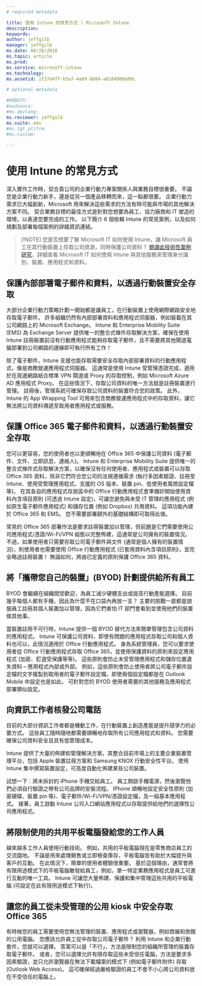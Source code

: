 ```yaml
---
# required metadata

title: 使用 Intune 的常見方式 | Microsoft Intune
description:
keywords:
author: jeffgilb
manager: jeffgilb
ms.date: 04/28/2016
ms.topic: article
ms.prod:
ms.service: microsoft-intune
ms.technology:
ms.assetid: 1f37d4ff-b5a7-4a89-8884-a6184908b09c

# optional metadata

#ROBOTS:
#audience:
#ms.devlang:
ms.reviewer: jeffgilb
ms.suite: ems
#ms.tgt_pltfrm:
#ms.custom:

---
```


# 使用 Intune 的常見方式

深入實作工作時，契合貴公司的企業行動力專案關係人與業務目標很重要。  不論您是企業行動力新手，還是從另一個產品移轉而來，這一點都很要。  企業行動力需求已大幅創新，Microsoft 用來解決這些需求的方法有時可能與市場的其他解決方案不同。  契合業務目標的最佳方式是針對您想要為員工、協力廠商和 IT 塑造的環境，以表達您要完成的工作。  以下簡介 6 個依賴 Intune 的常見案例，以及如何規劃及部署每個案例的詳細資訊連結。

>[!NOTE] 您是否想要了解 Microsoft IT 如何使用 Intune，讓 Microsoft 員工在其行動裝置上存取公司資源，同時保護公司資料？ [閱讀此技術性案例研究](https://www.microsoft.com/itshowcase/Article/Content/588)，詳細查看 Microsoft IT 如何使用 Intune 與其他服務來管理身分識別、裝置、應用程式和資料。  

## 保護內部部署電子郵件和資料，以透過行動裝置安全存取
大部分企業行動力策略計劃一開始都是讓員工，在行動裝置上使用網際網路安全地存取電子郵件。 許多組織仍然有內部部署資料和應用程式伺服器，例如裝載在其公司網路上的 Microsoft Exchange。 Intune 和 Enterprise Mobility Suite (EMS) 為 Exchange Server 提供唯一的整合式條件存取解決方案，確保在使用 Intune 註冊裝置前沒有行動應用程式能夠存取電子郵件，且不需要將其他閘道電腦部署到公司網路的邊緣即可執行所有工作！

除了電子郵件，Intune 支援也能存取需要安全存取內部部署資料的行動應用程式，像是商務營運應用程式伺服器。  這通常是使用 Intune 受管理憑證完成，適用於在周邊網路結合標準 VPN 閘道或 Proxy 的存取控制，例如 Microsoft Azure AD 應用程式 Proxy。  在這些情況下，存取公司資料的唯一方法就是註冊裝置進行管理。  註冊後，管理系統可確保存取公司資料的裝置符合您的政策。  此外，Intune 的 App Wrapping Tool 可用來包含商務營運應用程式中的存取資料，讓它無法將公司資料傳遞至取用者應用程式或服務。

<!-- Learn more about how to plan and deploy Intune to help secure on-premises email and data. -->

## 保護 Office 365 電子郵件和資料，以透過行動裝置安全存取
您可以更容易，您的使用者也以更順暢地在 Office 365 中保護公司資料 (電子郵件、文件、立即訊息、連絡人)。 Intune 和 Enterprise Mobility Suite 提供唯一的整合式條件式存取解決方案，以確保沒有任何使用者、應用程式或裝置可以存取 Office 365 資料，除非它們符合您公司的法規遵循需求 (執行多因素驗證、註冊至 Intune、使用受管理應用程式、支援的 OS 版本、裝置 pin、低使用者風險設定檔等)。 在其各自的應用程式存放區中的 Office 行動應用程式會準備好開始使用資料內含項目原則 (可透過 Intune 設定)，可讓您避免與未受 IT 管理的應用程式 (例如原生電子郵件應用程式) 和儲存位置 (例如 Dropbox) 共用資料。  這項功能內建於 Office 365 和 EMS。  您不需要部署額外的基礎結構即可取得此值。

常見的 Office 365 部署作法是要求註冊裝置加以管理，但前題是它們需要使用公司應用程式/憑證/Wi-Fi/VPN 組態以完整佈建，這通常是公司擁有的裝置情況。  不過，如果使用者只需要存取公司電子郵件與文件 (通常是個人擁有的裝置情況)，則使用者也需要使用 Office 行動應用程式 (已套用資料內含項目原則)，並完全略過註冊裝置！  無論如何，將由已定義的原則保護 Office 365 資料。

<!-- Learn more about how to plan and deploy Intune to help secure Office 365 email and data. -->

## 將「攜帶您自己的裝置」(BYOD) 計劃提供給所有員工
BYOD 會繼續在組織間受歡迎，為員工減少硬體支出或提高行動產能選擇。 目前幾乎每個人都有手機，因此為什麼不在口袋內再放一支？ 主要的挑戰一直都是說服員工註冊其個人裝置加以管理，因為它們害怕 IT 部門會看到並使用他們的裝置做其他事。  

當裝置註冊不可行時，Intune 提供一個 BYOD 替代方法來簡單管理包含公司資料的應用程式。  Intune 可保護公司資料，即使有問題的應用程式存取公司和個人資料也可以，此情況適用於 Office 行動應用程式。  身為系統管理員，您可以要求使用者從 Office 行動應用程式存取 Office 365，並使用保護資料的原則來設定應用程式 (加密、釘選受保護等等)。  這些原則會防止未受管理應用程式和儲存位置遺失資料 – 應用程式內部或外部。  例如，這些原則會防止使用者將公司電子郵件設定檔的文字複製到取用者的電子郵件設定檔，即使兩個設定檔都是在 Outlook Mobile 中設定也是如此。  可針對您的 BYOD 使用者需要的其他服務及應用程式部署類似設定。

<!-- Learn more about how to plan and deploy Intune to support BYOD.-->

## 向資訊工作者核發公司電話
目前的大部分資訊工作者都是機動工作，在行動裝置上創造產能是提升競爭力的必要方式。  這些員工隨時隨地都需要順暢地存取所有公司應用程式和資料。  您需要確保公司資料安全且具有低管理成本。  

Intune 提供了大量的佈建和管理解決方案，其整合目前市場上的主要企業裝置管理平台，包括 Apple 裝置註冊方案和 Samsung KNOX 行動安全性平台。  使用 Intune 集中撰寫裝置設定，可高度自動化佈建某些公司裝置。  

試想一下︰將未拆封的 iPhone 手機交給員工。 員工開啟手機電源，然後瀏覽他們必須自行驗證之帶有公司品牌的安裝流程。 IPhone 順暢地設定安全性原則 (加密硬碟、裝置 pin 等)、電子郵件/Wi-Fi/VPN/憑證設定檔，及一組基本應用程式。 接著，員工啟動 Intune 公司入口網站應用程式以存取提供給他們的選擇性公司應用程式。

<!-- Learn more about how to plan and deploy Intune to support corporate owned devices. -->

## 將限制使用的共用平板電腦發給您的工作人員
越來越多工作人員使用行動技術。  例如，共用的平板電腦現在是零售商店員工的交流園地。  不論是用來處理銷售或立即檢查庫存，平板電腦皆有助於大幅提升與客戶的互動。  在此情況下，簡單的使用者體驗很重要。  基於這個理由，通常會將有限用途模式下的平板電腦散發給員工，例如，單一特定業務應用程式是員工可進行互動的唯一工具。  Intune 可讓您大量佈建、保護和集中管理這些共用的平板電腦 (可設定在此有限用途模式下執行)。

<!-- Learn more about how to plan and deploy Intune to support shared tablets. -->

## 讓您的員工從未受管理的公用 kiosk 中安全存取 Office 365
有時候您的員工需要使用您無法管理的裝置、應用程式或瀏覽器，例如商展和旅館的公用電腦。  您應該允許員工從中存取公司電子郵件？  利用 Intune 和企業行動套件，您就可以選擇。  答案可以是「不行」，方法是限制您的組織所管理的裝置存取電子郵件。  或者，您可以選擇允許有限存取這些未受信任電腦，方法是要求多因素驗證，並只允許瀏覽器在無法下載檔案的模式下 (例如電子郵件附件) 存取 (Outlook Web Access)。  這可確保經過嚴格驗證的員工不會不小心將公司資料放在不受信任的電腦上。

<!-- Learn more about how to plan and deploy Intune to support kiosks. -->


<!--HONumber=May16_HO1-->



